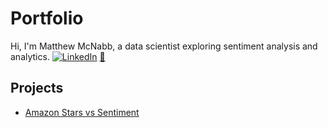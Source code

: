 <link rel="stylesheet" href="css/style.css">

# Portfolio

Hi, I'm Matthew McNabb, a data scientist exploring sentiment analysis and analytics. [![LinkedIn](https://img.shields.io/badge/LinkedIn-blue?logo=linkedin)](https://www.linkedin.com/in/yourprofile) <a href="mailto:you@example.com">📧</a>

## Projects
- [Amazon Stars vs Sentiment](../projects/amazon-stars-vs-sentiment/README.md)
